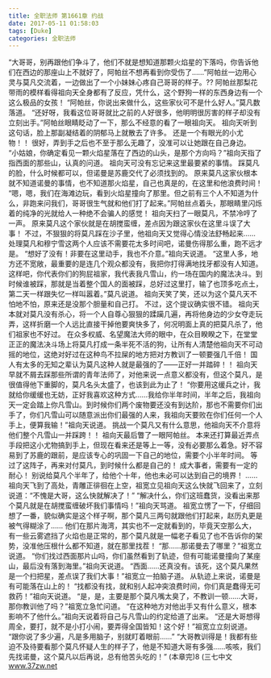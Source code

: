 ```yaml
---
title: 全职法师 第1661章 约战
date: 2017-05-11 01:58:03
tags: [Duke]
categories: 全职法师
---
```


“大哥哥，别再跟他们争斗了，他们不就是想知道那颗火焰星的下落吗，你告诉他们在西边的那座山上不就好了，阿帕丝不想再看到你受伤了……”阿帕丝一边用心灵与莫凡交流着，一边做出了一个小妹妹心疼自己哥哥的样子。??
阿帕丝那梨花带雨的模样看得祖向天全身都有了反应，凭什么，这个野狗一样的东西身边有一个这么极品的女孩！
“阿帕丝，你说出来做什么，这些家伙可不是什么好人。”莫凡数落道。
“还好呀，我看这位哥哥就比之前的人好很多，他明明很厉害的样子却没有立刻出手。”阿帕丝眼睛眨动了一下，那么不经意的看了一眼祖向天。
祖向天听到这句话，脸上那副凝结着的阴郁马上就散去了许多。
还是一个有眼光的小尤物！！
很好，弄到手之后也不至于那么无趣了，没准可以让她跟在自己身边。
“小姑娘，你确定看见一颗火焰星落在了西边的山头，是那个方向吗？”祖向天指了指西面的那些山，认真的问道。
祖向天可没有忘记来这里最要紧的事情。
踩莫凡的脸，什么时候都可以，但诺曼是苏鹿交代了必须找到的。
原来莫凡这家伙根本就不知道诺曼的事情，也不知道那火焰星，自己也真是的，在这里和他浪费时间！
“嗯，嗯，我们在海滩边玩，看到火焰星撞向了那里。但之前有三个人不知道为什么，非跑来问我们，哥哥很生气就和他们打了起来。”阿帕丝点着头，那眼睛里闪烁着的纯净的光就给人一种绝不会骗人的感觉！
祖向天扫了一眼莫凡，不禁冷哼了一声。
原来莫凡这个家伙就是在胡搅蛮缠，差点因为跟这家伙在这里斗误了大事！
不过，不狠狠的将莫凡踩在沙子里，他祖向天又觉得心情没法舒畅起来……处理莫凡和穆宁雪这两个人应该不需要花太多时间吧，诺曼伤得那么重，跑不远才是。
“想好了没有！非要在这里动手，我也不介意。”祖向天说道。
“这里人多，地方还不宽敞，最重要的是连几个观众都没有，我把你打得满地找牙都没有人知道。这样吧，你代表你们的狗屁祖家，我代表我凡雪山，约一场在国内的魔法决斗。到时候谁被踩，那就是当着整个国人的面被踩，总好过这里打，输了也顶多吃点土，第二天一样跟失忆一样叫嚣着。”莫凡说道。
祖向天笑了笑，还以为这个莫凡天不怕地不怕，原来还是没那个胆量和自己打。
不过，这个提议确实很不错。
祖向天本就对莫凡没有杀心，将一个人自尊心狠狠的蹂躏几遍，再将他身边的少女夺走玩弄，这样折磨一个人远比直接干掉他要爽快多了，何况明面上真的把莫凡杀了，他们祖家也不好过。
在众多权威、名望魔法大师的眼中，在众目睽睽之下，在堂堂正正的魔法决斗场上将莫凡打成一条半死不活的狗，让所有人清楚他祖向天不可动摇的地位，这绝对好过在这种鸟不拉屎的地方把对方教训了一顿要强几千倍！
国人有太多的无知之辈认为莫凡这种人就是最强的了——正好一并踏碎！！
祖向天早就不屑去踩那些所谓的青年法师了，对他来说一点意义都没有，但这个莫凡，是很值得他下重脚的，莫凡名头太盛了，也该到此为止了！
“你要用这缓兵之计，我就给你缓缓也无妨，正好我喜欢这种方式……我给你半年时间，半年之后，我祖向天一定会踏上你凡雪山。到时候你们两个废物要还没有到达阶，那也不需要你们出手了，你们凡雪山可以随意派出你们最强的人来，我祖向天要败在你们任何一个人手上，便算我输！”祖向天说道。
挑战一个莫凡又有什么意思，他祖向天不介意将他们整个凡雪山一并踩跨！！
祖向天最后瞥了一眼阿帕丝。
本来还打算最近弄点手段把这小尤物搞到手上，但现在看来还是等上一等，没有必要那么着急。好不容易到了苏鹿的跟前，是应该专心的巩固一下自己的地位，需要个小半年时间。
等过了这阵子，再来对付莫凡，到时候什么都是自己的！
成大事者，需要有一定的耐心！
别说给莫凡个半年了，给他个十年，他也未必可以达到自己的境界！
……
祖向天飞到了高处，青雕正徘徊在上空，祖宽立见祖向天这么快就飞回来了，立刻说道：“不愧是大哥，这么快就解决了！”
“解决什么，你们这班蠢货，没看出来那个莫凡就是在胡搅蛮缠破坏我们事情吗！”祖向天骂道。
祖宽立愣了一下，仔细回想了一番，貌似确实是这个样子啊，那个莫凡三两句就跟他们打起来，赵历丸更是被气得糊涂了……
他们在那片海湾，其实也不一定就看到的，毕竟天空那么大，有一些云雾遮挡了火焰也是正常的，那个莫凡就是一幅老子看见了也不告诉你的架势，没准他压根什么都不知道，就在那里找茬！
“那……那诺曼去了哪里？”祖宽立说道。
“你们找过西面那片山吗，你们虽然看到了轨迹，但有可能诺曼撞向了某座山，最后没有落到海里。”祖向天说道。
“西面……还真没有。该死，这个莫凡果然是一个扫把星，差点误了我们大事！”祖宽立一拍脑子道。
从轨迹上来说，诺曼是有可能落在山上的！
“找都没有找，就和别人起冲突浪费时间，你们真是蠢得无可救药！”祖向天说道。
“是，是，主要是那个莫凡嘴太臭了，不教训一顿……大哥，那你教训他了吗？”祖宽立急忙问道。
“在这种地方对他出手又有什么意义，根本影响不了他什么。”祖向天说着将自己与凡雪山的约定给道了出来。
“还是大哥想得周全，要打，就不是小打小闹，要弄得全国皆知！这个好！”祖宽立立刻说道。
“跟你说了多少遍，凡是多用脑子，别就盯着眼前……”
“大哥教训得是！我都有些迫不及待要看那个莫凡怀疑人生的样子了，他是不知道大哥有多强……咳咳，我们先找诺曼，这个莫凡以后再说，总有他苦头吃的！”
(本章完)8
(三七中文 www.37zw.net